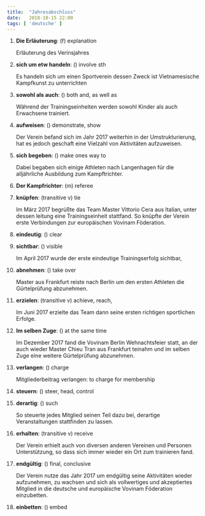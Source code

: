 ```yaml
---
title:  "Jahresabschluss"
date:   2018-10-15 22:00
tags: [ 'deutsche' ]
---
```


1. **Die Erläuterung**: (f) explanation

    Erläuterung des Verinsjahres

2. **sich um etw handeln**: () involve sth

    Es handeln sich um einen Sportverein dessen Zweck ist Vietnamesische Kampfkunst zu unterrichten

3. **sowohl als auch**: () both and, as well as

    Während der Trainingseinheiten werden sowohl Kinder als auch Erwachsene trainiert.

4. **aufweisen**: () demonstrate, show

    Der Verein befand sich im Jahr 2017 weiterhin in der Umstrukturierung, hat es jedoch geschaft eine Vielzahl von Aktivitäten aufzuweisen.

5. **sich begeben**: () make ones way to

    Dabei begaben sich einige Athleten nach Langenhagen für die alljährliche Ausbildung zum Kampftrichter.

6. **Der Kampfrichter**: (m) referee

7. **knüpfen**: (transitive v) tie

    Im März 2017 begrüßte das Team Master Vittorio Cera aus Italian, unter dessen leitung eine Trainingseinheit stattfand. So knüpfte der Verein erste Verbindungen zur europäischen Vovinam Föderation.

8. **eindeutig**: () clear

9. **sichtbar**: () visible

    Im April 2017 wurde der erste eindeutige Trainingserfolg sichtbar,

10. **abnehmen**: () take over

    Master aus Frankfurt reiste nach Berlin um den ersten Athleten die Gürtelprüfung abzunehmen.

11. **erzielen**: (transitive v) achieve, reach,

    Im Juni 2017 erzielte das Team dann seine ersten richtigen sportlichen Erfolge.

12. **Im selben Zuge**: () at the same time

    Im Dezember 2017 fand die Vovinam Berlin Wehnachtsfeier statt, an der auch wieder Master Chieu Tran aus Frankfurt teinahm und im selben Zuge eine weitere Gürtelprüfung abzunehmen.

13. **verlangen**: () charge

    Mitgliederbeitrag verlangen: to charge for membership

14. **steuern**: () steer, head, control

15. **derartig**: () such

    So steuerte jedes Mitglied seinen Teil dazu bei, derartige Veranstaltungen stattfinden zu lassen.

16. **erhalten**: (transitive v) receive

    Der Verein erhielt auch von diversen anderen Vereinen und Personen Unterstützung, so dass sich immer wieder ein Ort zum trainieren fand.

17. **endgültig**: () final, conclusive

    Der Verein nutze das Jahr 2017 um endgültig seine Aktivitäten wieder aufzunehmen, zu wachsen und sich als vollwertiges und akzeptiertes Mitglied in die deutsche und europäische Vovinam Föderation einzubetten.

18. **einbetten**: () embed
